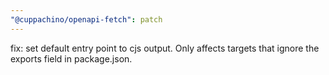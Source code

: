 ```yaml
---
"@cuppachino/openapi-fetch": patch
---
```


fix: set default entry point to cjs output. Only affects targets that ignore the exports field in package.json.
